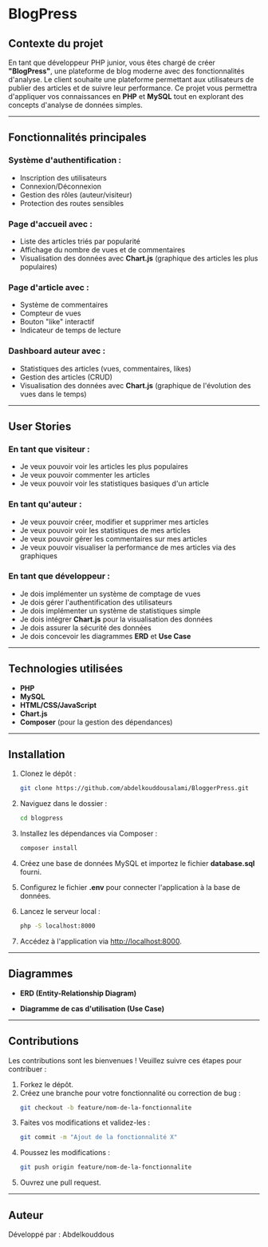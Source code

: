 # BlogPress

## Contexte du projet
En tant que développeur PHP junior, vous êtes chargé de créer **"BlogPress"**, une plateforme de blog moderne avec des fonctionnalités d'analyse. Le client souhaite une plateforme permettant aux utilisateurs de publier des articles et de suivre leur performance. Ce projet vous permettra d'appliquer vos connaissances en **PHP** et **MySQL** tout en explorant des concepts d'analyse de données simples.

---

## Fonctionnalités principales

### Système d'authentification :
- Inscription des utilisateurs
- Connexion/Déconnexion
- Gestion des rôles (auteur/visiteur)
- Protection des routes sensibles

### Page d'accueil avec :
- Liste des articles triés par popularité
- Affichage du nombre de vues et de commentaires
- Visualisation des données avec **Chart.js** (graphique des articles les plus populaires)

### Page d'article avec :
- Système de commentaires
- Compteur de vues
- Bouton "like" interactif
- Indicateur de temps de lecture

### Dashboard auteur avec :
- Statistiques des articles (vues, commentaires, likes)
- Gestion des articles (CRUD)
- Visualisation des données avec **Chart.js** (graphique de l'évolution des vues dans le temps)

---

## User Stories

### En tant que visiteur :
- Je veux pouvoir voir les articles les plus populaires
- Je veux pouvoir commenter les articles
- Je veux pouvoir voir les statistiques basiques d'un article

### En tant qu'auteur :
- Je veux pouvoir créer, modifier et supprimer mes articles
- Je veux pouvoir voir les statistiques de mes articles
- Je veux pouvoir gérer les commentaires sur mes articles
- Je veux pouvoir visualiser la performance de mes articles via des graphiques

### En tant que développeur :
- Je dois implémenter un système de comptage de vues
- Je dois gérer l'authentification des utilisateurs
- Je dois implémenter un système de statistiques simple
- Je dois intégrer **Chart.js** pour la visualisation des données
- Je dois assurer la sécurité des données
- Je dois concevoir les diagrammes **ERD** et **Use Case**

---

## Technologies utilisées
- **PHP**
- **MySQL**
- **HTML/CSS/JavaScript**
- **Chart.js**
- **Composer** (pour la gestion des dépendances)

---

## Installation

1. Clonez le dépôt :
   ```bash
   git clone https://github.com/abdelkouddousalami/BloggerPress.git
   ```

2. Naviguez dans le dossier :
   ```bash
   cd blogpress
   ```

3. Installez les dépendances via Composer :
   ```bash
   composer install
   ```

4. Créez une base de données MySQL et importez le fichier **database.sql** fourni.

5. Configurez le fichier **.env** pour connecter l'application à la base de données.

6. Lancez le serveur local :
   ```bash
   php -S localhost:8000
   ```

7. Accédez à l'application via [http://localhost:8000](http://localhost:8000).

---

## Diagrammes
- **ERD (Entity-Relationship Diagram)** 

- **Diagramme de cas d'utilisation (Use Case)** 

---

## Contributions
Les contributions sont les bienvenues ! Veuillez suivre ces étapes pour contribuer :
1. Forkez le dépôt.
2. Créez une branche pour votre fonctionnalité ou correction de bug :
   ```bash
   git checkout -b feature/nom-de-la-fonctionnalite
   ```
3. Faites vos modifications et validez-les :
   ```bash
   git commit -m "Ajout de la fonctionnalité X"
   ```
4. Poussez les modifications :
   ```bash
   git push origin feature/nom-de-la-fonctionnalite
   ```
5. Ouvrez une pull request.

---


## Auteur
Développé par : Abdelkouddous
